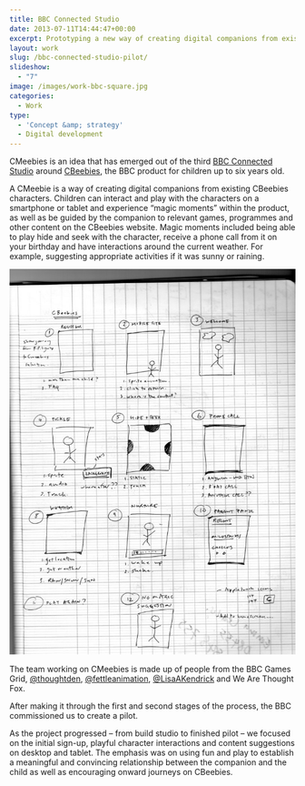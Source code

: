 ```yaml
---
title: BBC Connected Studio
date: 2013-07-11T14:44:47+00:00
excerpt: Prototyping a new way of creating digital companions from existing CBeebies characters.
layout: work
slug: /bbc-connected-studio-pilot/
slideshow:
  - "7"
image: /images/work-bbc-square.jpg
categories:
  - Work
type:
  - 'Concept &amp; strategy'
  - Digital development
---
```

CMeebies is an idea that has emerged out of the third [BBC Connected Studio](http://www.bbcconnectedstudio.co.uk/) around [CBeebies](http://www.bbc.co.uk/cbeebies/), the BBC product for children up to six years old.

A CMeebie is a way of creating digital companions from existing CBeebies characters. Children can interact and play with the characters on a smartphone or tablet and experience “magic moments” within the product, as well as be guided by the companion to relevant games, programmes and other content on the CBeebies website. Magic moments included being able to play hide and seek with the character, receive a phone call from it on your birthday and have interactions around the current weather. For example, suggesting appropriate activities if it was sunny or raining.

![Magic moments sketch for Cmeebies](/images/work-bbc-magic-moments.jpg)

The team working on CMeebies is made up of people from the BBC Games Grid, [@thoughtden](https://twitter.com/thoughtden), [@fettleanimation](https://twitter.com/Fettleanimation), [@LisaAKendrick](https://twitter.com/LisaAKendrick) and We Are Thought Fox.

After making it through the first and second stages of the process, the BBC commissioned us to create a pilot.

As the project progressed &#8211; from build studio to finished pilot &#8211; we focused on the initial sign-up, playful character interactions and content suggestions on desktop and tablet. The emphasis was on using fun and play to establish a meaningful and convincing relationship between the companion and the child as well as encouraging onward journeys on CBeebies.
